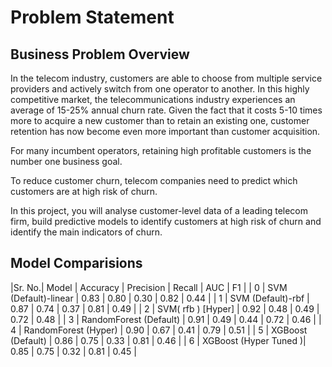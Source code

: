 # Problem Statement 

## Business Problem Overview
In the telecom industry, customers are able to choose from multiple service providers and actively switch from one operator to another. In this highly competitive market, the telecommunications industry experiences an average of 15-25% annual churn rate. Given the fact that it costs 5-10 times more to acquire a new customer than to retain an existing one, customer retention has now become even more important than customer acquisition.

For many incumbent operators, retaining high profitable customers is the number one business goal.

To reduce customer churn, telecom companies need to predict which customers are at high risk of churn.

In this project, you will analyse customer-level data of a leading telecom firm, build predictive models to identify customers at high risk of churn and identify the main indicators of churn.

## Model Comparisions 
|Sr. No.| Model	| Accuracy |	Precision |	Recall |	AUC |	F1 |
| 0 |	SVM (Default)-linear |	0.83 | 0.80 |	0.30 |	0.82 | 0.44 |
| 1 |	SVM (Default)-rbf |	0.87	| 0.74 |	0.37 |	0.81	| 0.49 |
| 2 |	SVM( rfb ) [Hyper] |	0.92	| 0.48 | 0.49	| 0.72 | 0.48 |
| 3 |	RandomForest (Default) |	0.91	| 0.49	| 0.44 |	0.72 |	0.46 |
| 4 |	RandomForest (Hyper) |	0.90	| 0.67	| 0.41	| 0.79	| 0.51 |
| 5 | XGBoost (Default) |	0.86 |	0.75	| 0.33 |	0.81 |	0.46 |
| 6 |	XGBoost (Hyper Tuned )|	0.85 |	0.75 |	0.32 |	0.81 |	0.45 |
